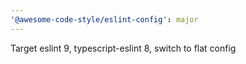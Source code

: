 ```yaml
---
'@awesome-code-style/eslint-config': major
---
```


Target eslint 9, typescript-eslint 8, switch to flat config
